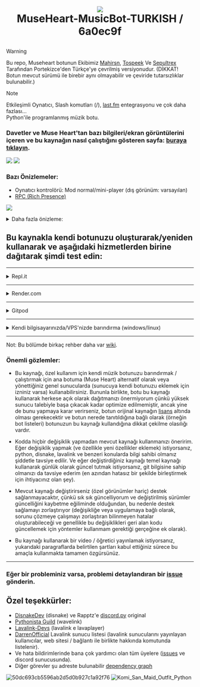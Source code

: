 # <p align="center"> <img src="https://flagsapi.com/TR/shiny/64.png"> <br> MuseHeart-MusicBot-TURKISH / 6a0ec9f </p> 
> [!WARNING]
> Bu repo, Museheart botunun Ekibimiz [Mahirsn](https://github.com/mahirsn), [Tospeek](https://github.com/Tospeek) Ve [Sepultrex](https://github.com/Sepultrex) Tarafından Portekizce'den Türkçe'ye çevrilmiş versiyonudur. (DİKKAT! Botun mevcut sürümü ile birebir aynı olmayabilir ve çeviride tutarsızlıklar bulunabilir.)

> [!NOTE]
> Etkileşimli Oynatıcı, Slash komutları (/), [last.fm](https://www.last.fm/) entegrasyonu ve çok daha fazlası... <br> Python'ile programlanmış müzik botu.

### Davetler ve Muse Heart'tan bazı bilgileri/ekran görüntülerini içeren ve bu kaynağın nasıl çalıştığını gösteren sayfa: [buraya tıklayın](https://gist.github.com/zRitsu/4875008554a00c3c372b2df6dcdf437f#file-muse_heart_invites-md).

[![](https://discordapp.com/api/guilds/911370624507707483/embed.png?style=banner2)](https://discord.gg/KM3NS7D6Zj) 
[![](https://discordapp.com/api/guilds/1116772733737500674/embed.png?style=banner2)](https://discord.gg/N3VjykDDen)


</object>

### Bazı Önizlemeler:

- Oynatıcı kontrolörü: Mod normal/mini-player (dış görünüm: varsayılan) 
- [RPC (Rich Presence)](https://github.com/zRitsu/MuseHeart-MusicBot-RPC-app)

[![](https://i.ibb.co/6tVbfFH/image.png)](https://i.ibb.co/6tVbfFH/image.png)

<details>
<summary>
Daha fazla önizleme:
</summary>
<br>

- Slash Komutları

[![](https://i.ibb.co/nmhYWrK/muse-heart-slashcommands.png)](https://i.ibb.co/nmhYWrK/muse-heart-slashcommands.png)

- [last.fm](https://www.last.fm/) ile entegre çalışmaktadır.

[![](https://i.ibb.co/SXm608z/muse-heart-lastfm.png)](https://i.ibb.co/SXm608z/muse-heart-lastfm.png)

- Oynatıcı kontrolörü: kanal ve şarkı isteği sohbeti ile sabit/genişletilmiş mod (dış görünüm: varsayılan), /setup komutuyla yapılandırılabilir

[![](https://i.ibb.co/5cZ7JGs/image.png)](https://i.ibb.co/5cZ7JGs/image.png)

- Oynatıcı kontrolörü: ses kanalı ve sahnede otomatik durum desteği ile forumda şarkı istek kanalı ile sabit / genişletilmiş mod

[![](https://i.ibb.co/9Hm5cyG/playercontrollerforum.png)](https://i.ibb.co/9Hm5cyG/playercontrollerforum.png)

* Başka birçok görünüm vardır, /change_skin komutunu kullanarak hepsini kontrol edin (yenilerini de oluşturabilirsiniz, [skins](utils/music/skins/) klasöründeki varsayılan şablonları referans olarak kullanın, başka bir ad altında bir kopya oluşturun ve istediğiniz gibi değiştirin).

</details>

## Bu kaynakla kendi botunuzu oluşturarak/yeniden kullanarak ve aşağıdaki hizmetlerden birine dağıtarak şimdi test edin:

---

<details>
<summary>
Repl.it
</summary>

Resimlerle birlikte kılavuza bağlantı: https://gist.github.com/zRitsu/70737984cbe163f890dae05a80a3ddbe
</details>

---

<details>
<summary>
Render.com
</summary>
<br>

[![Deploy to Render](https://render.com/images/deploy-to-render-button.svg)](https://render.com/deploy?repo=https://github.com/zRitsu/MuseHeart-MusicBot/tree/main)

* **[ 1 ]** - **TOKEN_BOT_1** kısmına tokeni giriniz **( [Nasıl Bulunacağına Dair](https://www.youtube.com/watch?v=lfdmZQySTXE) )**. `Not: Dilerseniz, TOKEN alanına daha fazla bottan gelen tokenları dahil edebilir, böylece değere daha fazla token ekleyerek (boşluklarla ayırarak) çoklu ses desteğini etkinleştirmek için ekstra botlara sahip olabilirsiniz.`


* **[ 2 ]** - **DEFAULT_PREFIX** alanına bot için bir önek girin.


* **[ 3 ]** - **SPOTIFY_CLIENT_ID** ve **SPOTIFY_CLIENT_SECRET** alanlarına spotif anahtarlarınızı girin **( [Nasıl Bulunacağına Dair](https://www.youtube.com/watch?v=ceKQjWiCyWE) )**.


* **[ 4 ]** - MongoDB veritabanınızın bağlantısını **MONGO** alanına girin **( [Nasıl Bulunacağına Dair](https://www.youtube.com/watch?v=x1Gq5beRx9k) )**.


* **[ 5 ]** - Uygula'ya tıklayın ve bot başlayana kadar derleme işlemini bekleyin (bu uzun sürebilir, dağıtımın tamamlanması + botun başlaması + lavalink sunucusunun başlaması için en az 13 dakika veya daha fazla sürebilir).
</details>

---

<details>
<summary>
Gitpod
</summary>
<br>

[![Open in Gitpod](https://gitpod.io/button/open-in-gitpod.svg)](https://gitpod.io/#https://github.com/zRitsu/MuseHeart-MusicBot)

* **[ 1 ]** - .env dosyasını açın ve bot token'ını uygun alana yerleştirin (eğer sahip değilseniz, bu öğretici ile nasıl elde edeceğinize bakın [tutorial](https://www.youtube.com/watch?v=lfdmZQySTXE) nasıl bulunur). Ayrıca mongodb kullanmanızı şiddetle tavsiye ederim, .env dosyasında MONGO='yu arayın ve mongodb db'nizin bağlantısını girin (eğer sahip değilseniz, nasıl edineceğinizi buradan öğrenebilirsiniz). [tutorial](https://www.youtube.com/watch?v=x1Gq5beRx9k)).


* **[ 2 ]** - main.py dosyasına sağ tıklayın ve ardından tıklayın: Python Dosyasını Terminal'de Çalıştır.


* **Nota 1:** Cep telefonu/cep numarası ile hesap doğrulaması gerektirir.
* **Nota 2:** Kontrol etmeyi unutmayın [workspaces](https://gitpod.io/workspaces) ve projenin 3 noktasına tıklayın ve ardından **pin** öğesine tıklayın.. `(isso evitará o worskpace ser deletado após 14 dias inativo)`
* **Nota 3:** Botu çevrimiçi barındırmak/bakımını yapmak için gitpod kullanmayın, çünkü ücretsiz planda birçok sınırlaması vardır (daha fazla bilgi [Gitpod Linki](https://www.gitpod.io/pricing)).
</details>

---

<details>
<summary>
Kendi bilgisayarınızda/VPS'nizde barındırma (windows/linux)
</summary>
<br>

### Requisitos:

* Python 3.9, 3.10 ou 3.11<br/>
[Download pela Microsoft Store](https://apps.microsoft.com/store/detail/9PJPW5LDXLZ5?hl=pt-br&gl=BR) (Windows 10/11 kullanıcıları için önerilir).<br/>
[Download direto do site oficial](https://www.python.org/downloads/release/python-3117/) (Kurulum sırasında bu seçeneği işaretleyin: **Add python to the PATH**)
* [Git](https://git-scm.com/downloads) (Taşınabilir sürümü seçmeyin)</br>

* [JDK 17](https://www.azul.com/downloads) veya üstü (Windows'ta ve Linux'ta yüklenmesi gerekmez, otomatik olarak indirilir)</br>

`Not: Bu kaynağın normal çalışması için en az 512mb RAM VE 1Ghz CPU gerekir (Lavalink'i botla aynı örnekte çalıştırırsanız, botun özel olduğunu varsayarak).`

### Botu başlatın (hızlı kılavuz):

* Repoyu burdan indirin [zip](https://github.com/zRitsu/MuseHeart-MusicBot/archive/refs/heads/main.zip) ve ardından ayıklayın (Veya aşağıdaki komutu terminal/cmd'de kullanın ve ardından klasörü açın):
```shell
git clone https://github.com/Sepultrex/MuseHeart-MusicBot-TURKISH
```
* source_setup.sh dosyasına çift tıklayın (veya pencereleriniz dosya uzantılarını görüntülemiyorsa sadece setup tıklayın) ve bekleyin.</br>
`Eğer linux kullanıyorsanız, terminaldeki komutu kullanın:` 
```shell
bash source_setup.sh
```
* **.env** adında bir dosya görünecektir, bu dosyayı düzenleyin ve bot belirtecini uygun alana yerleştirin (botta belirli ayarlamalar yapmak istiyorsanız aynı dosyadaki diğer şeyleri de düzenleyebilirsiniz).</br>
`Not: Eğer bir bot hesabı oluşturmadıysanız,` [veja este tutorial](https://www.youtube.com/watch?v=lfdmZQySTXE) `botunuzu oluşturmak ve gerekli jetonu almak için.`</br>` MONGO= .env dosyasını açın ve içine mongodb db'nizin bağlantısını koyun (eğer sahip değilseniz, nasıl edineceğiniz aşağıda açıklanmıştır` [tutorial](https://www.youtube.com/watch?v=x1Gq5beRx9k)`). ` 
* Şimdi, sisteminiz windows ise botu başlatmak için source_start_win.bat dosyasını açın, linux ise start.sh dosyasına çift tıklayın (veya botu aşağıdaki komutu kullanarak çalıştırmayı tercih ederseniz).:
```shell
bash source_start.sh
```

### Notas:

* Botunuzu güncellemek için update.sh (windows) dosyasına çift tıklayın, Linux için kabuk/terminaldeki komutu kullanın:
```shell
bash source_update.sh
```
`Güncelleme sırasında, yapılan tüm manuel değişikliklerin kaybolma ihtimali vardır (eğer bu kaynağın bir çatalı değilse)...`<br/>

`Not: Kaynağı doğrudan bir Windows makinesinden çalıştırıyorsanız (ve git yüklüyse) source_update.sh dosyasına çift tıklamanız yeterlidir.`
</details>

---

Not: Bu bölümde birkaç rehber daha var [wiki](https://github.com/zRitsu/MuseHeart-MusicBot/wiki).

### Önemli gözlemler:

* Bu kaynağı, özel kullanım için kendi müzik botunuzu barındırmak / çalıştırmak için ana botuma (Muse Heart) alternatif olarak veya yönettiğiniz genel sunucularda (sunucuya kendi botunuzu eklemek için izniniz varsa) kullanabilirsiniz. Bununla birlikte, botu bu kaynağı kullanarak herkese açık olarak dağıtmanızı önermiyorum çünkü yüksek sunucu talebiyle başa çıkacak kadar optimize edilmemiştir, ancak yine de bunu yapmaya karar verirseniz, botun orijinal kaynağın [lisans](/LICENSE) altında olması gerekecektir ve botun nerede tanıtıldığına bağlı olarak (örneğin bot listeleri) botunuzun bu kaynağı kullandığına dikkat çekilme olasılığı vardır.


* Kodda hiçbir değişiklik yapmadan mevcut kaynağı kullanmanızı öneririm. Eğer değişiklik yapmak (ve özellikle yeni özellikler eklemek) istiyorsanız, python, disnake, lavalink ve benzeri konularda bilgi sahibi olmanız şiddetle tavsiye edilir. Ve eğer değiştirdiğiniz kaynağı temel kaynağı kullanarak günlük olarak güncel tutmak istiyorsanız, git bilgisine sahip olmanızı da tavsiye ederim (en azından hatasız bir şekilde birleştirmek için ihtiyacınız olan şey).


* Mevcut kaynağı değiştirirseniz (özel görünümler hariç) destek sağlanmayacaktır, çünkü sık sık güncelliyorum ve değiştirilmiş sürümler güncelliğini kaybetme eğiliminde olduğundan, bu nedenle destek sağlamayı zorlaştırıyor (değişikliğe veya uygulamaya bağlı olarak, sorunu çözmeye çalışmayı zorlaştıran bilinmeyen hatalar oluşturabileceği ve genellikle bu değişiklikleri geri alan kodu güncellemek için yöntemler kullanmam gerektiği gerçeğine ek olarak).


* Bu kaynağı kullanarak bir video / öğretici yayınlamak istiyorsanız, yukarıdaki paragraflarda belirtilen şartları kabul ettiğiniz sürece bu amaçla kullanmakta tamamen özgürsünüz.

---

### Eğer bir probleminiz varsa, problemi detaylandıran bir [issue](https://github.com/zRitsu/MuseHeart-MusicBot/issues) gönderin.


## Özel teşekkürler:

* [DisnakeDev](https://github.com/DisnakeDev) (disnake) ve Rapptz'e [discord.py](https://github.com/Rapptz/discord.py) original
* [Pythonista Guild](https://github.com/PythonistaGuild) (wavelink)
* [Lavalink-Devs](https://github.com/lavalink-devs) (lavalink e lavaplayer)
* [DarrenOfficial](https://lavalink-list.darrennathanael.com/) Lavalink sunucu listesi (lavalink sunucularını yayınlayan kullanıcılar, web sitesi / bağlantı ile birlikte hakkında komutunda listelenir).
* Ve hata bildirimlerinde bana çok yardımcı olan tüm üyelere ([issues](https://github.com/zRitsu/MuseHeart-MusicBot/issues) ve discord sunucusunda).
* Diğer görevler şu adreste bulunabilir [dependency graph](https://github.com/zRitsu/MuseHeart-MusicBot/network/dependencies)


![50dc693cb5596ab2d5d0b927c1a92f76](https://github.com/user-attachments/assets/dfe041d8-f0f9-47b7-b063-ee4e3bb1a881)
![Komi_San_Maid_Outfit_Python](https://github.com/user-attachments/assets/f7c48e69-538d-4dbc-adf3-83300ba887ef)
